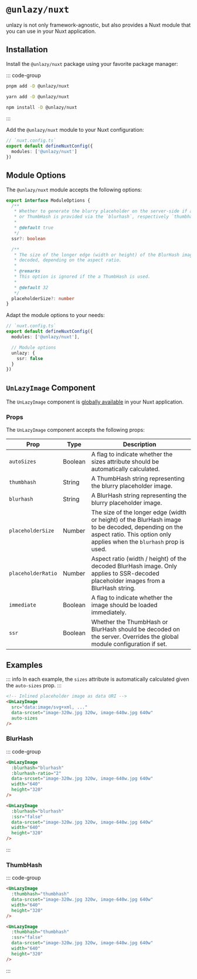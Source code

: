 # `@unlazy/nuxt`

unlazy is not only framework-agnostic, but also provides a Nuxt module that you can use in your Nuxt application.

## Installation

Install the `@unlazy/nuxt` package using your favorite package manager:

::: code-group
  ```bash [pnpm]
  pnpm add -D @unlazy/nuxt
  ```
  ```bash [yarn]
  yarn add -D @unlazy/nuxt
  ```
  ```bash [npm]
  npm install -D @unlazy/nuxt
  ```
:::

Add the `@unlazy/nuxt` module to your Nuxt configuration:

```ts
// `nuxt.config.ts`
export default defineNuxtConfig({
  modules: ['@unlazy/nuxt']
})
```

## Module Options

The `@unlazy/nuxt` module accepts the following options:

```ts
export interface ModuleOptions {
  /**
   * Whether to generate the blurry placeholder on the server-side if a BlurHash
   * or ThumbHash is provided via the `blurhash`, respectively `thumbhash` prop.
   *
   * @default true
   */
  ssr?: boolean

  /**
   * The size of the longer edge (width or height) of the BlurHash image to be
   * decoded, depending on the aspect ratio.
   *
   * @remarks
   * This option is ignored if the a ThumbHash is used.
   *
   * @default 32
   */
  placeholderSize?: number
}
```

Adapt the module options to your needs:

```ts
// `nuxt.config.ts`
export default defineNuxtConfig({
  modules: ['@unlazy/nuxt'],

  // Module options
  unlazy: {
    ssr: false
  }
})
```

## `UnLazyImage` Component

The `UnLazyImage` component is [globally available](https://nuxt.com/docs/guide/concepts/auto-imports) in your Nuxt application.

### Props

The `UnLazyImage` component accepts the following props:

| Prop | Type | Description |
| --- | --- | --- |
| `autoSizes` | Boolean | A flag to indicate whether the sizes attribute should be automatically calculated. |
| `thumbhash` | String | A ThumbHash string representing the blurry placeholder image. |
| `blurhash` | String | A BlurHash string representing the blurry placeholder image. |
| `placeholderSize` | Number | The size of the longer edge (width or height) of the BlurHash image to be decoded, depending on the aspect ratio. This option only applies when the `blurhash` prop is used. |
| `placeholderRatio` | Number | Aspect ratio (width / height) of the decoded BlurHash image. Only applies to SSR-decoded placeholder images from a BlurHash string. |
| `immediate` | Boolean | A flag to indicate whether the image should be loaded immediately. |
| `ssr` | Boolean | Whether the ThumbHash or BlurHash should be decoded on the server. Overrides the global module configuration if set. |

## Examples

::: info
In each example, the `sizes` attribute is automatically calculated given the `auto-sizes` prop.
:::

```html
<!-- Inlined placeholder image as data URI -->
<UnLazyImage
  src="data:image/svg+xml, ..."
  data-srcset="image-320w.jpg 320w, image-640w.jpg 640w"
  auto-sizes
/>
```

### BlurHash

::: code-group
  ```html [SSR-decoded BlurHash]
  <UnLazyImage
    :blurhash="blurhash"
    :blurhash-ratio="2"
    data-srcset="image-320w.jpg 320w, image-640w.jpg 640w"
    width="640"
    height="320"
  />
  ```
  ```html [Client-side decoded BlurHash]
  <UnLazyImage
    :blurhash="blurhash"
    :ssr="false"
    data-srcset="image-320w.jpg 320w, image-640w.jpg 640w"
    width="640"
    height="320"
  />
  ```
:::

### ThumbHash

::: code-group
  ```html [SSR-decoded ThumbHash]
  <UnLazyImage
    :thumbhash="thumbhash"
    data-srcset="image-320w.jpg 320w, image-640w.jpg 640w"
    width="640"
    height="320"
  />
  ```
  ```html [Client-side decoded ThumbHash]
  <UnLazyImage
    :thumbhash="thumbhash"
    :ssr="false"
    data-srcset="image-320w.jpg 320w, image-640w.jpg 640w"
    width="640"
    height="320"
  />
  ```
:::

